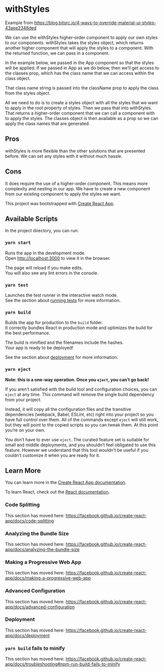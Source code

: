 # withStyles

Example from https://blog.bitsrc.io/4-ways-to-override-material-ui-styles-43aee2348ded

We can use the withStyles higher-order component to apply our own styles to our components.
withStyles takes the styles object, which returns another higher component that will apply the styles to a component. With the returned function, we can pass in a component.

In the example below, we passed in the App component so that the styles will be applied. If we passed in App as we do below, then we’ll get access to the classes prop, which has the class name that we can access within the class object.

That class name string is passed into the className prop to apply the class from the styles object.

All we need to do is to create a styles object with all the styles that we want to apply in the root property of styles. Then we pass that into withStyles. That returns a higher-order component that we can call a component with to apply the styles.
The classes object is then available as a prop so we can apply the class names that are generated.

## Pros
withStyles is more flexible than the other solutions that are presented before.
We can set any styles with it without much hassle.

## Cons
It does require the use of a higher-order component. This means more complexity and nesting in our app.
We have to create a new component from our existing component to apply the styles we want.


This project was bootstrapped with [Create React App](https://github.com/facebook/create-react-app).

## Available Scripts

In the project directory, you can run:

### `yarn start`

Runs the app in the development mode.<br />
Open [http://localhost:3000](http://localhost:3000) to view it in the browser.

The page will reload if you make edits.<br />
You will also see any lint errors in the console.

### `yarn test`

Launches the test runner in the interactive watch mode.<br />
See the section about [running tests](https://facebook.github.io/create-react-app/docs/running-tests) for more information.

### `yarn build`

Builds the app for production to the `build` folder.<br />
It correctly bundles React in production mode and optimizes the build for the best performance.

The build is minified and the filenames include the hashes.<br />
Your app is ready to be deployed!

See the section about [deployment](https://facebook.github.io/create-react-app/docs/deployment) for more information.

### `yarn eject`

**Note: this is a one-way operation. Once you `eject`, you can’t go back!**

If you aren’t satisfied with the build tool and configuration choices, you can `eject` at any time. This command will remove the single build dependency from your project.

Instead, it will copy all the configuration files and the transitive dependencies (webpack, Babel, ESLint, etc) right into your project so you have full control over them. All of the commands except `eject` will still work, but they will point to the copied scripts so you can tweak them. At this point you’re on your own.

You don’t have to ever use `eject`. The curated feature set is suitable for small and middle deployments, and you shouldn’t feel obligated to use this feature. However we understand that this tool wouldn’t be useful if you couldn’t customize it when you are ready for it.

## Learn More

You can learn more in the [Create React App documentation](https://facebook.github.io/create-react-app/docs/getting-started).

To learn React, check out the [React documentation](https://reactjs.org/).

### Code Splitting

This section has moved here: https://facebook.github.io/create-react-app/docs/code-splitting

### Analyzing the Bundle Size

This section has moved here: https://facebook.github.io/create-react-app/docs/analyzing-the-bundle-size

### Making a Progressive Web App

This section has moved here: https://facebook.github.io/create-react-app/docs/making-a-progressive-web-app

### Advanced Configuration

This section has moved here: https://facebook.github.io/create-react-app/docs/advanced-configuration

### Deployment

This section has moved here: https://facebook.github.io/create-react-app/docs/deployment

### `yarn build` fails to minify

This section has moved here: https://facebook.github.io/create-react-app/docs/troubleshooting#npm-run-build-fails-to-minify
